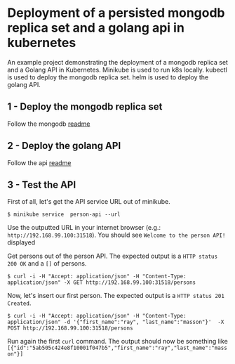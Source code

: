 # Deployment of a persisted mongodb replica set and a golang api in kubernetes

An example project demonstrating the deployment of a mongodb replica set and a Golang API in Kubernetes.
Minikube is used to run k8s locally.
kubectl is used to deploy the mongodb replica set.
helm is used to deploy the golang API.

## 1 - Deploy the mongodb replica set

Follow the mongodb [readme](https://github.com/raymasson/go-mongodb-minikube-kubectl-helm/tree/master/mongodb)

## 2 - Deploy the golang API

Follow the api [readme](https://github.com/raymasson/go-mongodb-minikube-kubectl-helm/tree/master/api)

## 3 - Test the API

First of all, let's get the API service URL out of minikube.

```
$ minikube service  person-api --url
```

Use the outputted URL in your internet browser (e.g.: `http://192.168.99.100:31518`). You should see `Welcome to the person API!` displayed

Get persons out of the person API. The expected output is a `HTTP status 200 OK` and a `[]` of persons.

```
$ curl -i -H "Accept: application/json" -H "Content-Type: application/json" -X GET http://192.168.99.100:31518/persons
```

Now, let's insert our first person. The expected output is a `HTTP status 201 Created`.

```
$ curl -i -H "Accept: application/json" -H "Content-Type: application/json" -d '{"first_name":"ray", "last_name":"masson"}'  -X POST http://192.168.99.100:31518/persons
```

Run again the first `curl` command. The output should now be something like `[{"id":"5ab505c424e8f10001f047b5","first_name":"ray","last_name":"masson"}]`
